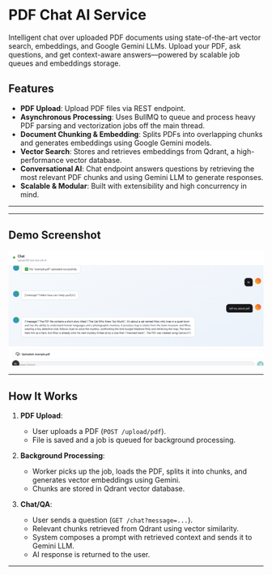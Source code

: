 # PDF Chat AI Service

Intelligent chat over uploaded PDF documents using state-of-the-art vector search, embeddings, and Google Gemini LLMs. Upload your PDF, ask questions, and get context-aware answers—powered by scalable job queues and embeddings storage.


## Features

- **PDF Upload**: Upload PDF files via REST endpoint.
- **Asynchronous Processing**: Uses BullMQ to queue and process heavy PDF parsing and vectorization jobs off the main thread.
- **Document Chunking & Embedding**: Splits PDFs into overlapping chunks and generates embeddings using Google Gemini models.
- **Vector Search**: Stores and retrieves embeddings from Qdrant, a high-performance vector database.
- **Conversational AI**: Chat endpoint answers questions by retrieving the most relevant PDF chunks and using Gemini LLM to generate responses.
- **Scalable & Modular**: Built with extensibility and high concurrency in mind.

---


---

## Demo Screenshot

![PDF Chat AI Service Screenshot](src/assets/RAG.png)

---

## How It Works

1. **PDF Upload**:  
   - User uploads a PDF (`POST /upload/pdf`).
   - File is saved and a job is queued for background processing.

2. **Background Processing**:  
   - Worker picks up the job, loads the PDF, splits it into chunks, and generates vector embeddings using Gemini.
   - Chunks are stored in Qdrant vector database.

3. **Chat/QA**:  
   - User sends a question (`GET /chat?message=...`).
   - Relevant chunks retrieved from Qdrant using vector similarity.
   - System composes a prompt with retrieved context and sends it to Gemini LLM.
   - AI response is returned to the user.

---

